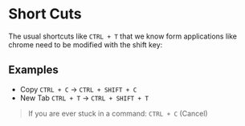 # Short Cuts

The usual shortcuts like `CTRL + T` that we know form applications like chrome need to be modified with the shift key:

## Examples

- Copy `CTRL + C` -> `CTRL + SHIFT + C`
- New Tab `CTRL + T` -> `CTRL + SHIFT + T`

> If you are ever stuck in a command: `CTRL + C` (Cancel)
